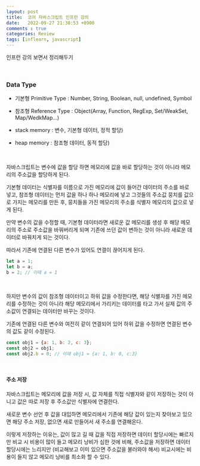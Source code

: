 ```yaml
---
layout: post
title:  코어 자바스크립트 인프런 강의
date:   2022-09-27 21:38:53 +0900
comments : true
categories: Review
tags: [inflearn, javascript]
---
```



인프런 강의 보면서 정리해두기

<br>

### Data Type

- 기본형 Primitive Type : Number, String, Boolean, null, undefined, Symbol

- 참조형 Reference Type : Object(Array, Function, RegExp, Set/WeakSet, Map/WedkMap...)

- stack memory : 변수, 기본형 데이터, 정적 할당)

- heap memory : 참조형 데이터, 동적 할당)

<br>

자바스크립트는 변수에 값을 할당 하면 메모리에 값을 바로 할당하는 것이 아니라 메모리의 주소값을 할당하게 된다.

기본형 데이터는 식별자를 이름으로 가진 메모리에 값이 들어간 데이터의 주소를 바로 넣고, 참조형 데이터는 먼저 값을 하나 하나 메모리에 넣고 그것들의 주소값 뭉치를 값으로 가지는 메모리를 만든 후, 뭉치들을 가진 메모리의 주소를 식별자 메모리의 값으로 넣게 된다.

만약 변수의 값을 수정할 때, 기본형 데이터라면 새로운 값 메모리를 생성 후 해당 메모리의 주소로 주소값을 바꿔버리게 되며 기존에 쓰던 값이 변하는 것이 아니라 새로운 데이터로 바꿔치게 되는 것이다.

따라서 기존에 연결된 다른 변수가 있어도 연결이 끊어지게 된다. 

```javascript
let a = 1;
let b = a;
b = 2; // 이때 a = 1
```

<br>

하지만 변수의 값이 참조형 데이터이고 하위 값을 수정한다면, 해당 식별자를 가진 메모리를 수정하는 것이 아니라 해당 메모리에서 가리키는 데이터를 타고 가서 실제 값의 주소값이 연결되는 데이터만 바꾸는 것이다.

기존에 연결된 다른 변수와 여전히 같이 연결되어 있어 하위 값을 수정하면 연결된 변수의 값도 같이 수정된다.

```javascript
const obj1 = {a: 1, b: 2, c: 3};
const obj2 = obj1;
const obj2.b = 0; // 이때 obj1 = {a: 1, b: 0, c:3}
```

<br>

#### 주소 저장

자바스크립트는 메모리에 값을 저장 시, 값 자체를 직접 식별자와 같이 저장하는 것이 아니고 값은 따로 저장 후 주소값만 식별자에 연결한다.

새로운 변수 선언 후 값을 대입하면 메모리에서 기존에 해당 값이 있는지 찾아보고 있으면 해당 주소 저장, 없으면 새로 만들어서 새 주소를 연결해온다.

이렇게 저장하는 이유는, 값이 많고 길 때 값을 직접 저장하면 데이터 할당시에는 빠르지만 비교 시 비용이 많이 들고 메모리 낭비가 심한 것에 비해, 주소값을 저장하면 데이터 할당시에는 느리지만 (비교해보고 이미 있으면 주소값을 불러와야 해서) 비교시에는 비용이 들지 않고 메모리 낭비를 최소화 할 수 있다.

<br>

